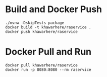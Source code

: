 # Build and Docker Push
```
./mvnw -DskipTests package
docker build -t khawarhere/raservice .
docker push khawarhere/raservice
```

# Docker Pull and Run
```
docker pull khawarhere/raservice
docker run -p 8080:8080 --rm raservice
```